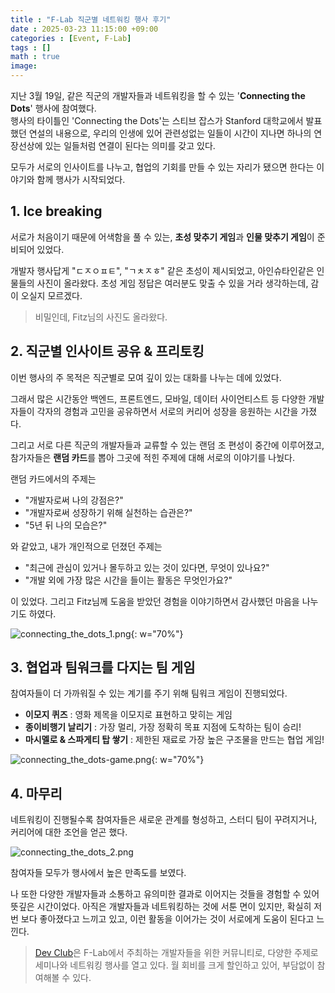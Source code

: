 ```yaml
---
title : "F-Lab 직군별 네트워킹 행사 후기"
date : 2025-03-23 11:15:00 +09:00
categories : [Event, F-Lab]
tags : []
math : true
image:
---
```


지난 3월 19일, 같은 직군의 개발자들과 네트워킹을 할 수 있는 '**Connecting the Dots**' 행사에 참여했다.  
행사의 타이틀인 'Connecting the Dots'는 스티브 잡스가 Stanford 대학교에서 발표했던 연설의 내용으로, 우리의 인생에 있어 관련성없는 일들이 시간이 지나면 하나의 연장선상에 있는 일들처럼 연결이 된다는 의미를 갖고 있다.

모두가 서로의 인사이트를 나누고, 협업의 기회를 만들 수 있는 자리가 됐으면 한다는 이야기와 함께 행사가 시작되었다. 

## 1. Ice breaking

서로가 처음이기 때문에 어색함을 풀 수 있는, **초성 맞추기 게임**과 **인물 맞추기 게임**이 준비되어 있었다.  

개발자 행사답게 "ㄷㅈㅇㅍㅌ", "ㄱㅊㅈㅎ" 같은 초성이 제시되었고, 아인슈타인같은 인물들의 사진이 올라왔다. 초성 게임 정답은 여러분도 맞출 수 있을 거라 생각하는데, 감이 오실지 모르겠다. 

> 비밀인데, Fitz님의 사진도 올라왔다. 

## 2. 직군별 인사이트 공유 & 프리토킹

이번 행사의 주 목적은 직군별로 모여 깊이 있는 대화를 나누는 데에 있었다.

그래서 많은 시간동안 백엔드, 프론트엔드, 모바일, 데이터 사이언티스트 등 다양한 개발자들이 각자의 경험과 고민을 공유하면서 서로의 커리어 성장을 응원하는 시간을 가졌다.

그리고 서로 다른 직군의 개발자들과 교류할 수 있는 랜덤 조 편성이 중간에 이루어졌고, 참가자들은 **랜덤 카드**를 뽑아 그곳에 적힌 주제에 대해 서로의 이야기를 나눴다.

랜덤 카드에서의 주제는 

- "개발자로써 나의 강점은?"
- "개발자로써 성장하기 위해 실천하는 습관은?"
- "5년 뒤 나의 모습은?"

와 같았고, 내가 개인적으로 던졌던 주제는

- "최근에 관심이 있거나 몰두하고 있는 것이 있다면, 무엇이 있나요?"
- "개발 외에 가장 많은 시간을 들이는 활동은 무엇인가요?"

이 있었다. 그리고 Fitz님께 도움을 받았던 경험을 이야기하면서 감사했던 마음을 나누기도 하였다.

![connecting_the_dots_1.png](https://github.com/jewoodev/blog_img/blob/main/2025-03-23-DevClub%EC%A7%81%EA%B5%B0%EB%B3%84_%EB%84%A4%ED%8A%B8%EC%9B%8C%ED%82%B9/connecting_the_dots_1.png?raw=true){: w="70%"}

## 3. 협업과 팀워크를 다지는 팀 게임

참여자들이 더 가까워질 수 있는 계기를 주기 위해 팀워크 게임이 진행되었다.

- **이모지 퀴즈** : 영화 제목을 이모지로 표현하고 맞히는 게임
- **종이비행기 날리기** : 가장 멀리, 가장 정확히 목표 지점에 도착하는 팀이 승리!
- **마시멜로 & 스파게티 탑 쌓기** : 제한된 재료로 가장 높은 구조물을 만드는 협업 게임!

![connecting_the_dots-game.png](https://github.com/jewoodev/blog_img/blob/main/2025-03-23-DevClub%EC%A7%81%EA%B5%B0%EB%B3%84_%EB%84%A4%ED%8A%B8%EC%9B%8C%ED%82%B9/connecting_the_dots-game.png?raw=true){: w="70%"}

## 4. 마무리

네트워킹이 진행될수록 참여자들은 새로운 관계를 형성하고, 스터디 팀이 꾸려지거나, 커리어에 대한 조언을 얻곤 했다. 

![connecting_the_dots_2.png](https://github.com/jewoodev/blog_img/blob/main/2025-03-23-DevClub%EC%A7%81%EA%B5%B0%EB%B3%84_%EB%84%A4%ED%8A%B8%EC%9B%8C%ED%82%B9/connecting_the_dots_2.png?raw=true)

참여자들 모두가 행사에서 높은 만족도를 보였다. 

나 또한 다양한 개발자들과 소통하고 유의미한 결과로 이어지는 것들을 경험할 수 있어 뜻깊은 시간이었다. 아직은 개발자들과 네트워킹하는 것에 서툰 면이 있지만, 확실히 저번 보다 좋아졌다고 느끼고 있고, 이런 활동을 이어가는 것이 서로에게 도움이 된다고 느낀다. 

> [Dev Club](https://f-lab.kr/dev-club)은 F-Lab에서 주최하는 개발자들을 위한 커뮤니티로, 다양한 주제로 세미나와 네트워킹 행사를 열고 있다. 월 회비를 크게 할인하고 있어, 부담없이 참여해볼 수 있다. 

